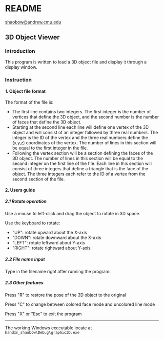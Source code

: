 # README

shaobow@andrew.cmu.edu

## 3D Object Viewer

### Introduction

This program is written to load a 3D object file and display it through a display window. 

### Instruction

#### 1. Object file format

The format of the file is:

- The first line contains two integers. The first integer is the number of vertices that define the 3D object, and the second number is the number of faces that define the 3D object.
- Starting at the second line each line will define one vertex of the 3D object and will consist of an integer followed by three real numbers. The integer is the ID of the vertex and the three real numbers define the (x,y,z) coordinates of the vertex. The number of lines in this section will be equal to the first integer in the file.
- Following the vertex section will be a section defining the faces of the 3D object. The number of lines in this section will be equal to the second integer on the first line of the file. Each line in this section will consist of three integers that define a triangle that is the face of the object. The three integers each refer to the ID of a vertex from the second section of the file.

#### 2. Users guide

##### 2.1 Rotate operation

Use a mouse to left-click and drag the object to rotate in 3D space. 

Use the keyboard to rotate:

- "UP": rotate upward about the X-axis
- "DOWN": rotate downward about the X-axis
- "LEFT": rotate leftward about Y-axis
- "RIGHT": rotate rightward about Y-axis

##### 2.2 File name input

Type in the filename right after running the program.

##### 2.3 Other features

Press "R" to restore the pose of the 3D object to the original

Press "C" to change between colored face mode and uncolored line mode

Press "X" or "Esc" to exit the program



----

The working Windows executable locate at `handIn_shaobow\Debug\graphic3D.exe`
